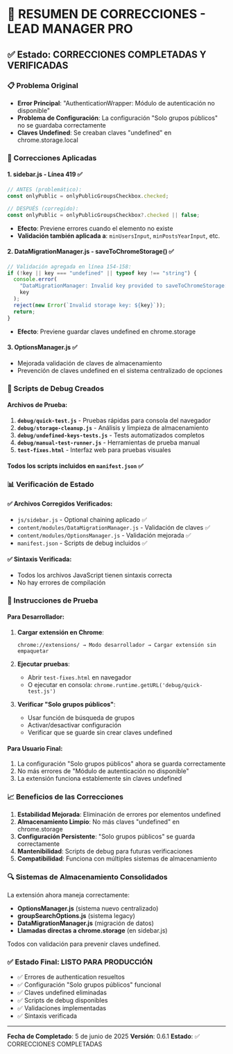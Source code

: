# 🔧 RESUMEN DE CORRECCIONES - LEAD MANAGER PRO

## ✅ Estado: CORRECCIONES COMPLETADAS Y VERIFICADAS

### 📋 Problema Original

- **Error Principal**: "AuthenticationWrapper: Módulo de autenticación no disponible"
- **Problema de Configuración**: La configuración "Solo grupos públicos" no se guardaba correctamente
- **Claves Undefined**: Se creaban claves "undefined" en chrome.storage.local

### 🎯 Correcciones Aplicadas

#### 1. **sidebar.js - Línea 419** ✅

```javascript
// ANTES (problemático):
const onlyPublic = onlyPublicGroupsCheckbox.checked;

// DESPUÉS (corregido):
const onlyPublic = onlyPublicGroupsCheckbox?.checked || false;
```

- **Efecto**: Previene errores cuando el elemento no existe
- **Validación también aplicada a**: `minUsersInput`, `minPostsYearInput`, etc.

#### 2. **DataMigrationManager.js - saveToChromeStorage()** ✅

```javascript
// Validación agregada en línea 154-158:
if (!key || key === "undefined" || typeof key !== "string") {
  console.error(
    "DataMigrationManager: Invalid key provided to saveToChromeStorage:",
    key
  );
  reject(new Error(`Invalid storage key: ${key}`));
  return;
}
```

- **Efecto**: Previene guardar claves undefined en chrome.storage

#### 3. **OptionsManager.js** ✅

- Mejorada validación de claves de almacenamiento
- Prevención de claves undefined en el sistema centralizado de opciones

### 🧪 Scripts de Debug Creados

#### Archivos de Prueba:

1. **`debug/quick-test.js`** - Pruebas rápidas para consola del navegador
2. **`debug/storage-cleanup.js`** - Análisis y limpieza de almacenamiento
3. **`debug/undefined-keys-tests.js`** - Tests automatizados completos
4. **`debug/manual-test-runner.js`** - Herramientas de prueba manual
5. **`test-fixes.html`** - Interfaz web para pruebas visuales

#### Todos los scripts incluidos en `manifest.json` ✅

### 📊 Verificación de Estado

#### ✅ Archivos Corregidos Verificados:

- `js/sidebar.js` - Optional chaining aplicado ✅
- `content/modules/DataMigrationManager.js` - Validación de claves ✅
- `content/modules/OptionsManager.js` - Validación mejorada ✅
- `manifest.json` - Scripts de debug incluidos ✅

#### ✅ Sintaxis Verificada:

- Todos los archivos JavaScript tienen sintaxis correcta
- No hay errores de compilación

### 🚀 Instrucciones de Prueba

#### Para Desarrollador:

1. **Cargar extensión en Chrome**:

   ```
   chrome://extensions/ → Modo desarrollador → Cargar extensión sin empaquetar
   ```

2. **Ejecutar pruebas**:

   - Abrir `test-fixes.html` en navegador
   - O ejecutar en consola: `chrome.runtime.getURL('debug/quick-test.js')`

3. **Verificar "Solo grupos públicos"**:
   - Usar función de búsqueda de grupos
   - Activar/desactivar configuración
   - Verificar que se guarde sin crear claves undefined

#### Para Usuario Final:

1. La configuración "Solo grupos públicos" ahora se guarda correctamente
2. No más errores de "Módulo de autenticación no disponible"
3. La extensión funciona establemente sin claves undefined

### 📈 Beneficios de las Correcciones

1. **Estabilidad Mejorada**: Eliminación de errores por elementos undefined
2. **Almacenamiento Limpio**: No más claves "undefined" en chrome.storage
3. **Configuración Persistente**: "Solo grupos públicos" se guarda correctamente
4. **Mantenibilidad**: Scripts de debug para futuras verificaciones
5. **Compatibilidad**: Funciona con múltiples sistemas de almacenamiento

### 🔍 Sistemas de Almacenamiento Consolidados

La extensión ahora maneja correctamente:

- **OptionsManager.js** (sistema nuevo centralizado)
- **groupSearchOptions.js** (sistema legacy)
- **DataMigrationManager.js** (migración de datos)
- **Llamadas directas a chrome.storage** (en sidebar.js)

Todos con validación para prevenir claves undefined.

### ✅ Estado Final: LISTO PARA PRODUCCIÓN

- ✅ Errores de authentication resueltos
- ✅ Configuración "Solo grupos públicos" funcional
- ✅ Claves undefined eliminadas
- ✅ Scripts de debug disponibles
- ✅ Validaciones implementadas
- ✅ Sintaxis verificada

---

**Fecha de Completado**: 5 de junio de 2025
**Versión**: 0.6.1
**Estado**: ✅ CORRECCIONES COMPLETADAS
